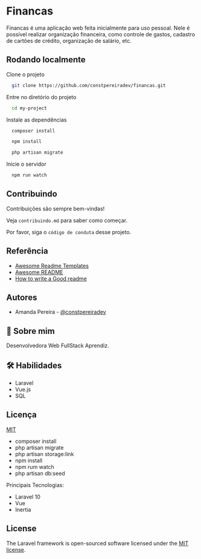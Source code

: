 # Financas

Financas é uma aplicação web feita inicialmente para uso pessoal. Nele é possível realizar organização financeira, como controle de gastos, cadastro de cartões de crédito, organização de salário, etc.



## Rodando localmente

Clone o projeto

```bash
  git clone https://github.com/constpereiradev/financas.git
```

Entre no diretório do projeto

```bash
  cd my-project
```

Instale as dependências

```bash
  composer install
```

```bash
  npm install
```

```bash
  php artisan migrate
```


Inicie o servidor

```bash
  npm run watch
```




## Contribuindo

Contribuições são sempre bem-vindas!

Veja `contribuindo.md` para saber como começar.

Por favor, siga o `código de conduta` desse projeto.


## Referência

 - [Awesome Readme Templates](https://awesomeopensource.com/project/elangosundar/awesome-README-templates)
 - [Awesome README](https://github.com/matiassingers/awesome-readme)
 - [How to write a Good readme](https://bulldogjob.com/news/449-how-to-write-a-good-readme-for-your-github-project)


## Autores

- Amanda Pereira -  [@constpereiradev](https://www.github.com/constpereiradev)

## 🚀 Sobre mim
Desenvolvedora Web FullStack Aprendiz.

## 🛠 Habilidades

* Laravel
* Vue.js
* SQL


## Licença

[MIT](https://choosealicense.com/licenses/mit/)


- composer install
- php artisan migrate
- php artisan storage:link 
- npm install
- npm rum watch
- php artisan db:seed


Principais Tecnologias:
- Laravel 10
- Vue
- Inertia

## License

The Laravel framework is open-sourced software licensed under the [MIT license](https://opensource.org/licenses/MIT).
